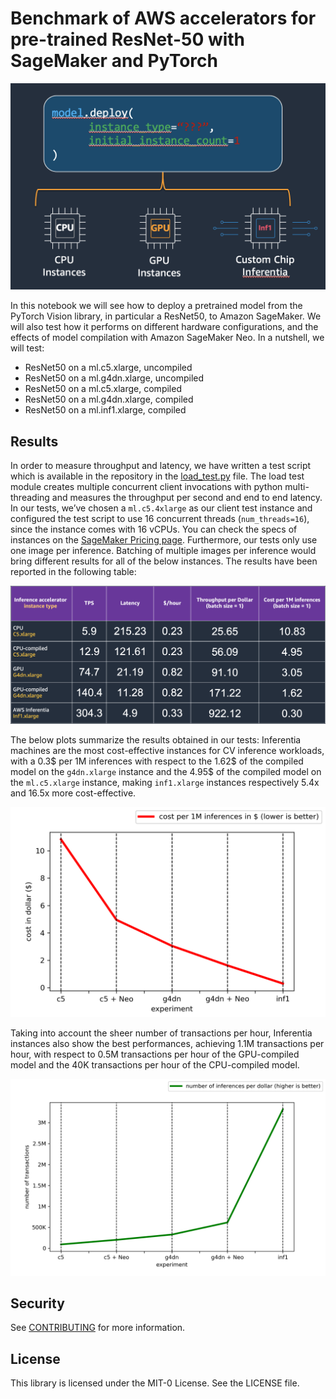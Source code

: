 # Benchmark of AWS accelerators for pre-trained ResNet-50 with SageMaker and PyTorch

![intro-picture.png](images/intro-picture.png)

In this notebook we will see how to deploy a pretrained model from the PyTorch Vision library, in particular a ResNet50, to Amazon SageMaker. We will also test how it performs on different hardware configurations, and the effects of model compilation with Amazon SageMaker Neo. In a nutshell, we will test:

- ResNet50 on a ml.c5.xlarge, uncompiled
- ResNet50 on a ml.g4dn.xlarge, uncompiled
- ResNet50 on a ml.c5.xlarge, compiled
- ResNet50 on a ml.g4dn.xlarge, compiled
- ResNet50 on a ml.inf1.xlarge, compiled

## Results

In order to measure throughput and latency, we have written a test script which is available in the repository in the [load_test.py](load_test.py) file. The load test module creates multiple concurrent client invocations with python multi-threading and measures the throughput per second and end to end latency. In our tests, we’ve chosen a `ml.c5.4xlarge` as our client test instance and configured the test script to use 16 concurrent threads (`num_threads=16`), since the instance comes with 16 vCPUs. You can check the specs of instances on the [SageMaker Pricing page](https://aws.amazon.com/it/sagemaker/pricing/). Furthermore, our tests only use one image per inference. Batching of multiple images per inference would bring different results for all of the below instances. The results have been reported in the following table:

![results-table](images/CV-inference-results.png)

The below plots summarize the results obtained in our tests: Inferentia machines are the most cost-effective instances for CV inference workloads, with a 0.3$ per 1M inferences with respect to the 1.62$ of the compiled model on the `g4dn.xlarge` instance and the 4.95$ of the compiled model on the `ml.c5.xlarge` instance, making `inf1.xlarge` instances respectively 5.4x and 16.5x more cost-effective. 

![cost-1M-inferences.png](images/cost-1M-inferences.png)

Taking into account the sheer number of transactions per hour, Inferentia instances also show the best performances, achieving 1.1M transactions per hour, with respect to 0.5M transactions per hour of the GPU-compiled model and the 40K transactions per hour of the CPU-compiled model.

![inferences-per-dollar.png](images/inferences-per-dollar.png)

## Security

See [CONTRIBUTING](CONTRIBUTING.md#security-issue-notifications) for more information.

## License

This library is licensed under the MIT-0 License. See the LICENSE file.